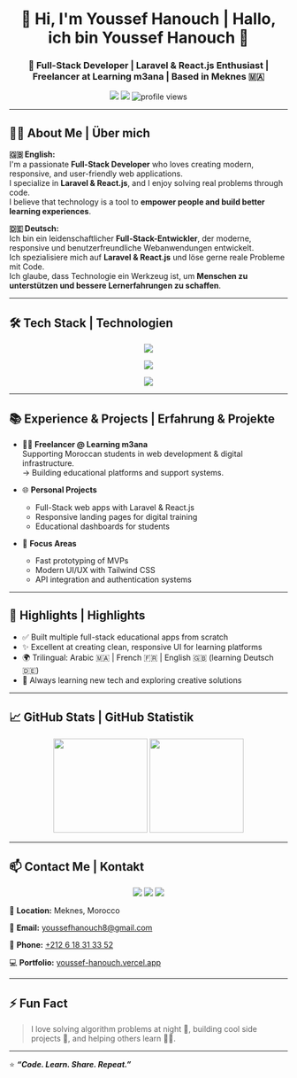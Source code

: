 <!-- HEADER -->
<h1 align="center">👋 Hi, I'm Youssef Hanouch | Hallo, ich bin Youssef Hanouch 👋</h1>
<h3 align="center">🚀 Full-Stack Developer | Laravel & React.js Enthusiast | Freelancer at Learning m3ana | Based in Meknes 🇲🇦</h3>

<p align="center">
  <img src="https://img.shields.io/badge/Full--Stack-Developer-blueviolet?style=for-the-badge">
  <img src="https://img.shields.io/badge/Freelancer-Learning%20m3ana-green?style=for-the-badge">
  <img src="https://komarev.com/ghpvc/?username=YoussefHanouch&label=Profile%20views&color=0e75b6&style=for-the-badge" alt="profile views"/>
</p>

---

## 🧑‍💻 About Me | Über mich

**🇬🇧 English:**  
I'm a passionate **Full-Stack Developer** who loves creating modern, responsive, and user-friendly web applications.  
I specialize in **Laravel & React.js**, and I enjoy solving real problems through code.  
I believe that technology is a tool to **empower people and build better learning experiences**.

**🇩🇪 Deutsch:**  
Ich bin ein leidenschaftlicher **Full-Stack-Entwickler**, der moderne, responsive und benutzerfreundliche Webanwendungen entwickelt.  
Ich spezialisiere mich auf **Laravel & React.js** und löse gerne reale Probleme mit Code.  
Ich glaube, dass Technologie ein Werkzeug ist, um **Menschen zu unterstützen und bessere Lernerfahrungen zu schaffen**.

---

## 🛠️ Tech Stack | Technologien

<p align="center">
  <!-- Frontend -->
  <img src="https://skillicons.dev/icons?i=html,css,js,react,tailwind,bootstrap" />
</p>

<p align="center">
  <!-- Backend -->
  <img src="https://skillicons.dev/icons?i=php,laravel,mysql" />
</p>

<p align="center">
  <!-- Tools -->
  <img src="https://skillicons.dev/icons?i=git,github,vscode,figma,postman" />
</p>

---

## 📚 Experience & Projects | Erfahrung & Projekte

- 🧑‍🏫 **Freelancer @ Learning m3ana**  
  Supporting Moroccan students in web development & digital infrastructure.  
  → Building educational platforms and support systems.

- 🌐 **Personal Projects**  
  - Full-Stack web apps with Laravel & React.js  
  - Responsive landing pages for digital training  
  - Educational dashboards for students

- 🚀 **Focus Areas**  
  - Fast prototyping of MVPs  
  - Modern UI/UX with Tailwind CSS  
  - API integration and authentication systems

---

## 🌟 Highlights | Highlights

- ✅ Built multiple full-stack educational apps from scratch  
- ✨ Excellent at creating clean, responsive UI for learning platforms  
- 🌍 Trilingual: Arabic 🇲🇦 | French 🇫🇷 | English 🇬🇧 (learning Deutsch 🇩🇪)  
- 🧠 Always learning new tech and exploring creative solutions

---

## 📈 GitHub Stats | GitHub Statistik

<p align="center">
  <img src="https://github-readme-stats.vercel.app/api?username=YoussefHanouch&show_icons=true&theme=radical&count_private=true" height="170px" />
  <img src="https://github-readme-stats.vercel.app/api/top-langs/?username=YoussefHanouch&layout=compact&theme=radical" height="170px" />
</p>

---

## 📫 Contact Me | Kontakt

<p align="center">
  <a href="mailto:youssefhanouch8@gmail.com"><img src="https://img.shields.io/badge/Email-Contact%20Me-red?style=for-the-badge&logo=gmail" /></a>
  <a href="https://github.com/YoussefHanouch"><img src="https://img.shields.io/badge/GitHub-YoussefHanouch-black?style=for-the-badge&logo=github" /></a>
  <a href="https://www.linkedin.com/in/youssef-hanouch"><img src="https://img.shields.io/badge/LinkedIn-Youssef%20Hanouch-blue?style=for-the-badge&logo=linkedin" /></a>
</p>

<p>📍 <strong>Location:</strong> Meknes, Morocco</p>
<p>📧 <strong>Email:</strong> <a href="mailto:youssefhanouch8@gmail.com">youssefhanouch8@gmail.com</a></p>
<p>📱 <strong>Phone:</strong> <a href="tel:+212618313352">+212 6 18 31 33 52</a></p>
<p>💻 <strong>Portfolio:</strong> <a href="https://youssef-hanouch.vercel.app" target="_blank">youssef-hanouch.vercel.app</a></p>


---

## ⚡ Fun Fact
> I love solving algorithm problems at night 🌙, building cool side projects 🚧, and helping others learn 🧑‍🏫.

---

⭐️ **_“Code. Learn. Share. Repeat.”_**  
